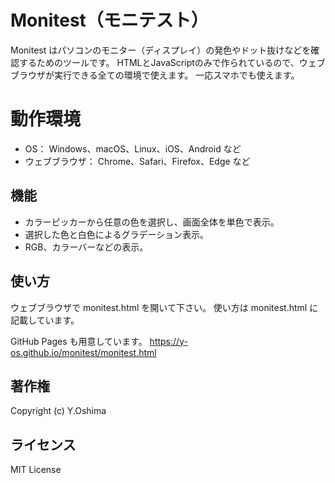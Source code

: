 # Monitest（モニテスト）
Monitest はパソコンのモニター（ディスプレイ）の発色やドット抜けなどを確認するためのツールです。
HTMLとJavaScriptのみで作られているので、ウェブブラウザが実行できる全ての環境で使えます。
一応スマホでも使えます。



# 動作環境
* OS： Windows、macOS、Linux、iOS、Android など
* ウェブブラウザ： Chrome、Safari、Firefox、Edge など


## 機能
* カラーピッカーから任意の色を選択し、画面全体を単色で表示。
* 選択した色と白色によるグラデーション表示。
* RGB、カラーバーなどの表示。



## 使い方
ウェブブラウザで monitest.html を開いて下さい。
使い方は monitest.html に記載しています。

GitHub Pages も用意しています。
https://y-os.github.io/monitest/monitest.html




## 著作権
Copyright (c) Y.Oshima



## ライセンス
MIT License
